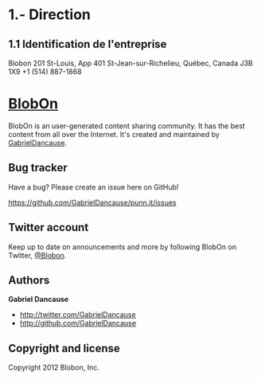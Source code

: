 1.- Direction
=================

1.1 Identification de l'entreprise
-----------

Blobon
201 St-Louis, App 401
St-Jean-sur-Richelieu, Québec, Canada
J3B 1X9
+1 (514) 887-1868



[BlobOn](http://blobon.com)
=================


BlobOn is an user-generated content sharing community. It has the best content from all over the Internet. It's created and maintained by [GabrielDancause](http://twitter.com/GabrielDancause).


Bug tracker
-----------

Have a bug? Please create an issue here on GitHub!

https://github.com/GabrielDancause/punn.it/issues


Twitter account
---------------

Keep up to date on announcements and more by following BlobOn on Twitter, [@Blobon](http://twitter.com/blobon).


Authors
-------

**Gabriel Dancause**

+ http://twitter.com/GabrielDancause
+ http://github.com/GabrielDancause


Copyright and license
---------------------

Copyright 2012 Blobon, Inc.
